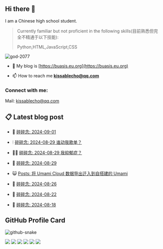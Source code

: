 ## Hi there 👋

I am a Chinese high school student.

>Currently familiar but not proficient in the following skills(目前熟悉但完全不精通于以下技能):
>
>Python,HTML,JavaScript,CSS


<p align="left"> <img src="https://komarev.com/ghpvc/?username=god-2077&label=Profile%20views&color=0e75b6&style=flat" alt="god-2077" /> </p>

- 📝 My blog is [https://buasis.eu.org](https://buasis.eu.org)

- 📫 How to reach me **kissablecho@qq.com**



<h3 align="left">Connect with me:</h3>
<p align="center">

Mail: [kissablecho@qq.com](mailto:kissablecho@qq.com)

## 📋 Latest blog post

<!-- BLOG-POST-LIST:START -->
- 👹 [碎碎念: 2024-09-01](https://buasis.eu.org/2024/09/06/sui-sui-nian-2024-09-01/) 

- 🕯 [碎碎念: 2024-08-29 谁动我歌单？](https://buasis.eu.org/2024/08/29/sui-sui-nian-2024-08-29-shui-dong-wo-ge-dan/) 

- 🧑‍🏫 [碎碎念: 2024-08-29 我抑郁症？](https://buasis.eu.org/2024/08/28/sui-sui-nian-2024-08-29-wo-yi-yu-zheng/) 

- 🤩 [碎碎念: 2024-08-29](https://buasis.eu.org/2024/08/28/sui-sui-nian-2024-08-29/) 

- 😺 [Posts: 将 Umami Cloud 数据导出迁入到自搭建的 Umami](https://buasis.eu.org/2024/08/28/posts-jiang-umami-cloud-shu-ju-dao-chu-qian-ru-dao-zi-da-jian-de-umami/) 

- 🐲 [碎碎念: 2024-08-26](https://buasis.eu.org/2024/08/26/sui-sui-nian-2024-08-26/) 

- 🦆 [碎碎念: 2024-08-22](https://buasis.eu.org/2024/08/22/sui-sui-nian-2024-08-22/) 

- 🎉 [碎碎念: 2024-08-18](https://buasis.eu.org/2024/08/17/sui-sui-nian-2024-08-18/) 
<!-- BLOG-POST-LIST:END -->

## GitHub Profile Card

<picture>
  <source media="(prefers-color-scheme: dark)" srcset="https://god-2077.buasis.eu.org/github-contribution-grid-snake/github-snake-dark.svg" />
  <source media="(prefers-color-scheme: light)" srcset="https://god-2077.buasis.eu.org/github-contribution-grid-snake/github-snake.svg" />
  <img alt="github-snake" src="https://god-2077.buasis.eu.org/github-contribution-grid-snake/github-snake-dark.svg" />
</picture>

[![](https://god-2077.buasis.eu.org/profile-3d-contrib/profile-night-rainbow.svg)](https://github.com/God-2077)
[![](https://god-2077.buasis.eu.org/profile-summary-card-output/tokyonight/0-profile-details.svg)](https://github.com/God-2077)
[![](https://god-2077.buasis.eu.org/profile-summary-card-output/tokyonight/1-repos-per-language.svg)](https://github.com/God-2077) [![](https://god-2077.buasis.eu.org/profile-summary-card-output/tokyonight/2-most-commit-language.svg)](https://github.com/God-2077)
[![](https://god-2077.buasis.eu.org/profile-summary-card-output/tokyonight/3-stats.svg)](https://github.com/God-2077) [![](https://god-2077.buasis.eu.org/profile-summary-card-output/tokyonight/4-productive-time.svg)](https://github.com/God-2077)
